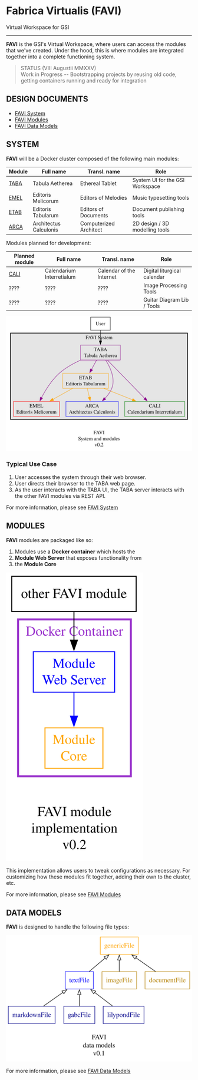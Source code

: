 # Fabrica Virtualis (FAVI)

Virtual Workspace for GSI

---

**FAVI** is the GSI's Virtual Workspace, where users can access the modules that we've created. Under the hood, this is where modules are integrated together into a complete functioning system.

> STATUS (VIII Augustii MMXXV)  
Work in Progress -- Bootstrapping projects by reusing old code, getting containers running and ready for integration

## DESIGN DOCUMENTS

- [FAVI System](static/design/favi-system.md)
- [FAVI Modules](static/design/favi-module.md)
- [FAVI Data Models](static/design/favi-data-models.md)

## SYSTEM

**FAVI** will be a Docker cluster composed of the following main modules:

| Module | Full name | Transl. name | Role |
| --- | --- | --- | --- |
| [TABA](https://github.com/guild-st-isidore-TO/tabula-aetherea) | Tabula Aetherea | Ethereal Tablet | System UI for the GSI Workspace | 
| [EMEL](https://github.com/guild-st-isidore-TO/editorismelicorum) | Editoris Melicorum | Editors of Melodies | Music typesetting tools | 
| [ETAB](https://github.com/guild-st-isidore-TO/editoristabularum) | Editoris Tabularum | Editors of Documents | Document publishing tools | 
| [ARCA](https://github.com/guild-st-isidore-TO/architectuscalculonis) | Architectus Calculonis | Computerized Architect | 2D design / 3D modelling tools |

Modules planned for development:

| Planned module | Full name | Transl. name | Role |
| --- | --- | --- | --- |
| [CALI](https://github.com/guild-st-isidore-TO/calendarium-interretialum) | Calendarium Interretialum | Calendar of the Internet | Digital liturgical calendar |
| ???? | ???? | ???? | Image Processing Tools |
| ???? | ???? | ???? | Guitar Diagram Lib / Tools |

![FAVI system](./static/design/favi-system.svg "FAVI system")

### Typical Use Case

1. User accesses the system through their web browser.
1. User directs their browser to the TABA web page.
1. As the user interacts with the TABA UI, the TABA server interacts with the other FAVI modules via REST API.

For more information, please see [FAVI System](static/design/favi-system.md)

## MODULES

**FAVI** modules are packaged like so:

1. Modules use a **Docker container** which hosts the
1. **Module Web Server** that exposes functionality from
1. the **Module Core**

![FAVI module](./static/design/favi-module.svg "FAVI module")

This implementation allows users to tweak configurations as necessary. For customizing how these modules fit together, adding their own to the cluster, etc.

For more information, please see [FAVI Modules](static/design/favi-module.md)

## DATA MODELS

**FAVI** is designed to handle the following file types:

![FAVI data models](./static/design/favi-data-models.svg "FAVI data models")

For more information, please see [FAVI Data Models](static/design/favi-data-models.md)
